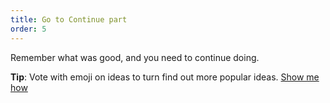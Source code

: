 ```yaml
---
title: Go to Continue part
order: 5
---
```


Remember what was good, and you need to continue doing.

**Tip**: Vote with emoji on ideas to turn find out more popular ideas. [Show me how](https://help.realtimeboard.com/support/solutions/articles/11000036073-realtimeboard-plugin-for-confluence)
